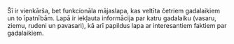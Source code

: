 Šī ir vienkārša, bet funkcionāla mājaslapa, kas veltīta četriem gadalaikiem un to īpatnībām. Lapā ir iekļauta informācija par katru gadalaiku (vasaru, ziemu, rudeni un pavasari), kā arī papildus lapa ar interesantiem faktiem par gadalaikiem.
